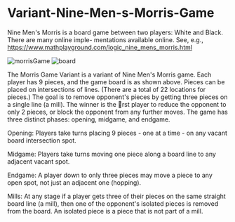 # Variant-Nine-Men-s-Morris-Game

Nine Men's Morris is a board game between two players: White and Black. There are many online imple-
mentations available online. See, e.g., https://www.mathplayground.com/logic_nine_mens_morris.html

![morrisGame](https://github.com/JesseLee62/Variant-Nine-Men-s-Morris-Game/assets/121981619/68f11f3f-7b75-4237-841a-5f589984423f)
![board](https://github.com/JesseLee62/Variant-Nine-Men-s-Morris-Game/assets/121981619/45215639-7c56-498c-91b8-b3ee3ba2f6ae)

The Morris Game Variant is a variant of Nine Men's Morris game. Each player has 9 pieces, and the game
board is as shown above. Pieces can be placed on intersections of lines. (There are a total of 22 locations
for pieces.) The goal is to remove opponent's pieces by getting three pieces on a single line (a mill). The
winner is the rst player to reduce the opponent to only 2 pieces, or block the opponent from any further
moves. The game has three distinct phases: opening, midgame, and endgame.

Opening: Players take turns placing 9 pieces - one at a time - on any vacant board intersection spot.

Midgame: Players take turns moving one piece along a board line to any adjacent vacant spot.

Endgame: A player down to only three pieces may move a piece to any open spot, not just an adjacent one (hopping).

Mills: At any stage if a player gets three of their pieces on the same straight board line (a mill), then one 
of the opponent's isolated pieces is removed from the board. An isolated piece is a piece that is not part of
a mill.

